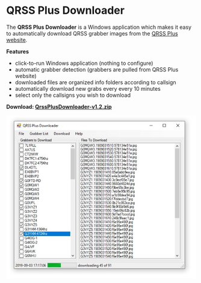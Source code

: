 # QRSS Plus Downloader
The **QRSS Plus Downloader** is a Windows application which makes it easy to automatically download QRSS grabber images from the [QRSS Plus website](http://swharden.com/qrss/plus/).

**Features**
* click-to-run Windows application (nothing to configure)
* automatic grabber detection (grabbers are pulled from QRSS Plus website)
* downloaded files are organized info folders according to callsign
* automatically download new grabs every every 10 minutes
* select only the callsigns you wish to download

**Download: [QrssPlusDownloader-v1.2.zip](https://raw.githubusercontent.com/swharden/QRSSplus-Downloader/master/download/QrssPlusDownloader-v1.2.zip)**

![](/doc/screenshot.jpg)
